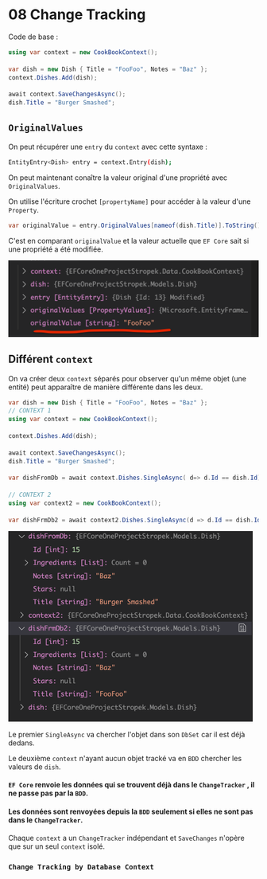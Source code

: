 # 08 Change Tracking

Code de base :

```cs
using var context = new CookBookContext();

var dish = new Dish { Title = "FooFoo", Notes = "Baz" };
context.Dishes.Add(dish);

await context.SaveChangesAsync();
dish.Title = "Burger Smashed";
```





## `OriginalValues`

On peut récupérer une `entry` du `context` avec cette syntaxe :

```bash
EntityEntry<Dish> entry = context.Entry(dish);
```

On peut maintenant conaître la valeur original d'une propriété avec `OriginalValues`.

On utilise l'écriture crochet `[propertyName]` pour accéder à la valeur d'une `Property`.

```cs
var originalValue = entry.OriginalValues[nameof(dish.Title)].ToString();
```

C'est en comparant `originalValue` et la valeur actuelle que `EF Core` sait si une propriété a été modifiée.

<img src="assets/last-foofoo-modified.png" alt="last-foofoo-modified" style="zoom:50%;" />



## Différent `context`

On va créer deux `context` séparés pour observer qu'un même objet (une entité) peut apparaître de manière différente dans les deux.

```cs
var dish = new Dish { Title = "FooFoo", Notes = "Baz" };
// CONTEXT 1
using var context = new CookBookContext();

context.Dishes.Add(dish);

await context.SaveChangesAsync();
dish.Title = "Burger Smashed";

var dishFromDb = await context.Dishes.SingleAsync( d=> d.Id == dish.Id);

// CONTEXT 2
using var context2 = new CookBookContext();

var dishFrmDb2 = await context2.Dishes.SingleAsync(d => d.Id == dish.Id);
```

<img src="assets/two-separate-context-for-the-same-entity.png" alt="two-separate-context-for-the-same-entity" style="zoom:50%;" />

Le premier `SingleAsync` va chercher l'objet dans son `DbSet` car il est déjà dedans.

Le deuxième `context` n'ayant aucun objet tracké va en `BDD` chercher les valeurs de `dish`.

#### `EF Core` renvoie les données qui se trouvent déjà dans le `ChangeTracker` , il ne passe pas par la `BDD`.

#### Les données sont renvoyées depuis la `BDD` seulement si elles ne sont pas dans le `ChangeTracker`.

Chaque `context` a un `ChangeTracker` indépendant et `SaveChanges` n'opère que sur un seul `context` isolé.

### `Change Tracking by Database Context`



